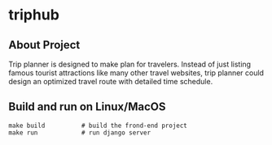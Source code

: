 # triphub
## About Project
Trip planner is designed to make plan for travelers. Instead of just listing famous tourist attractions like many other travel websites, trip planner could design an optimized travel route with detailed time schedule. 


## Build and run on Linux/MacOS
```
make build			# build the frond-end project
make run			# run django server
```
